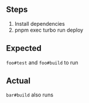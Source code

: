 ## Steps

1. Install dependencies
2. pnpm exec turbo run deploy

## Expected

`foo#test` and `foo#build` to run

## Actual

`bar#build` also runs
